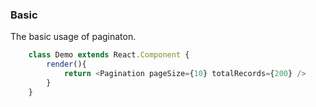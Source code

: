 ### Basic
The basic usage of paginaton.
```javascript
    class Demo extends React.Component {
        render(){
            return <Pagination pageSize={10} totalRecords={200} />
        }
    }
```